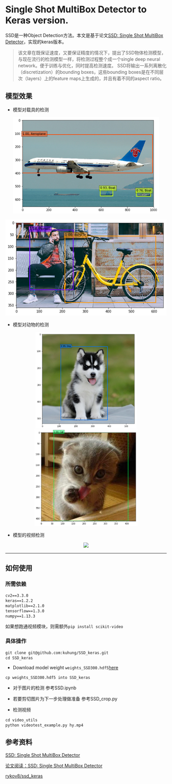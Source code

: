 # Single Shot MultiBox Detector to Keras version.

SSD是一种Object Detection方法。本文是基于论文[SSD: Single Shot MultiBox Detector](http://arxiv.org/abs/1512.02325)，实现的keras版本。

> 该文章在既保证速度，又要保证精度的情况下，提出了SSD物体检测模型，与现在流行的检测模型一样，将检测过程整个成一个single deep neural network。便于训练与优化，同时提高检测速度。
> SSD将输出一系列离散化（discretization）的bounding boxes，这些bounding boxes是在不同层次（layers）上的feature maps上生成的，并且有着不同的aspect ratio。

## 模型效果
- 模型对载具的检测
<p align="center">
<img src="output/Aeroplane.png" height="300">
</p>

<p align="center">
<img src="output/Bicycle.png" height="300">
</p>

- 模型对动物的检测
<p align="center">
<img src="output/Dog.png" height="300">
<img src="output/Cat.png" height="300">
</p>


- 模型的视频检测
<p align="center">
<img src="https://github.com/kuhung/SSD_keras/blob/master/output/car.gif">
</p>

---

## 如何使用

### 所需依赖
```
cv2==3.3.0
keras==1.2.2
matplotlib==2.1.0
tensorflow==1.3.0
numpy==1.13.3
```
如果想跑通视频模块，则需额外`pip install scikit-video`

### 具体操作
```
git clone git@github.com:kuhung/SSD_keras.git
cd SSD_keras
```
- Download model weight `weights_SSD300.hdf5`[here](https://github.com/kuhung/SSD_keras/releases)

```
cp weights_SSD300.hdf5 into SSD_keras
```

- 对于图片的检测
参考SSD.ipynb

- 若要剪切图片为下一步处理做准备
参考SSD_crop.py

- 检测视频
```
cd video_utils
python videotest_example.py hy.mp4
```




## 参考资料
[SSD: Single Shot MultiBox Detector](http://arxiv.org/abs/1512.02325)

[论文阅读：SSD: Single Shot MultiBox Detector](http://blog.csdn.net/u010167269/article/details/52563573)

[rykov8/ssd_keras](https://github.com/rykov8/ssd_keras)
